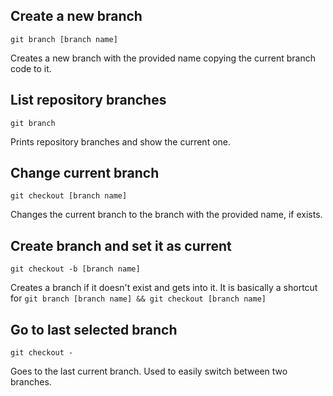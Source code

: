 ## Create a new branch

```
git branch [branch name]
```

Creates a new branch with the provided name copying the current branch code to it.

## List repository branches

```
git branch
```

Prints repository branches and show the current one.

## Change current branch

```
git checkout [branch name]
```

Changes the current branch to the branch with the provided name, if exists.

## Create branch and set it as current

```
git checkout -b [branch name]
```

Creates a branch if it doesn't exist and gets into it. It is basically a shortcut for `git branch [branch name] && git checkout [branch name]`

## Go to last selected branch

```
git checkout -
```

Goes to the last current branch. Used to easily switch between two branches.
